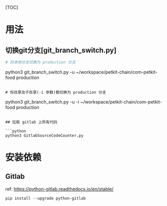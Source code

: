 [TOC]

# 用法

## 切换git分支[git_branch_switch.py] 

```python
# 将本地分支切换为 production 分支
```
python3 git_branch_switch.py -u ~/workspace/petkit-chain/com-petkit-food production
```

# 将目录及子目录(-i 参数)都切换为 production 分支
```
python3 git_branch_switch.py -u -i ~/workspace/petkit-chain/com-petkit-food production
```

## 拉取 gitlab 上所有代码

```python
python3 GitlabSourceCodeCounter.py
```


# 安装依赖

## Gitlab

ref: https://python-gitlab.readthedocs.io/en/stable/

```
pip install --upgrade python-gitlab
```

